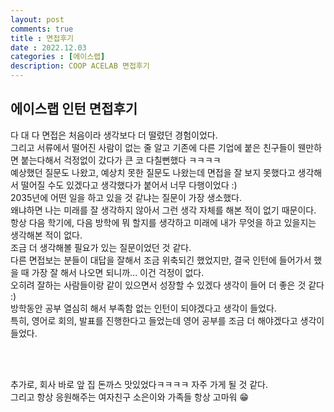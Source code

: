 ```yaml
---
layout: post
comments: true
title : 면접후기
date : 2022.12.03
categories : [에이스랩]
description: COOP ACELAB 면접후기
---
```


## 에이스랩 인턴 면접후기

다 대 다 면접은 처음이라 생각보다 더 떨렸던 경험이었다.     
그리고 서류에서 떨어진 사람이 없는 줄 알고 기존에 다른 기업에 붙은 친구들이 웬만하면 붙는다해서 걱정없이 갔다가 큰 코 다칠뻔했다 ㅋㅋㅋㅋ   
예상했던 질문도 나왔고, 예상치 못한 질문도 나왔는데 면접을 잘 보지 못했다고 생각해서 떨어질 수도 있겠다고 생각했다가 붙어서 너무 다행이었다 :)      
2035년에 어떤 일을 하고 있을 것 같냐는 질문이 가장 생소했다.    
왜냐하면 나는 미래를 잘 생각하지 않아서 그런 생각 자체를 해본 적이 없기 때문이다.   
항상 다음 학기에, 다음 방학에 뭐 할지를 생각하고 미래에 내가 무엇을 하고 있을지는 생각해본 적이 없다.   
조금 더 생각해볼 필요가 있는 질문이었던 것 같다.    
다른 면접보는 분들이 대답을 잘해서 조금 위축되긴 했었지만, 결국 인턴에 들어가서 했을 때 가장 잘 해서 나오면 되니까... 이건 걱정이 없다.     
오히려 잘하는 사람들이랑 같이 있으면서 성장할 수 있겠다 생각이 들어 더 좋은 것 같다 :)      
방학동안 공부 열심히 해서 부족함 없는 인턴이 되야겠다고 생각이 들었다.      
특히, 영어로 회의, 발표를 진행한다고 들었는데 영어 공부를 조금 더 해야겠다고 생각이 들었다.     


<br/><br/>

추가로, 회사 바로 앞 집 돈까스 맛있었다ㅋㅋㅋㅋ 자주 가게 될 것 같다.   
그리고 항상 응원해주는 여자친구 소은이와 가족들 항상 고마워 😁